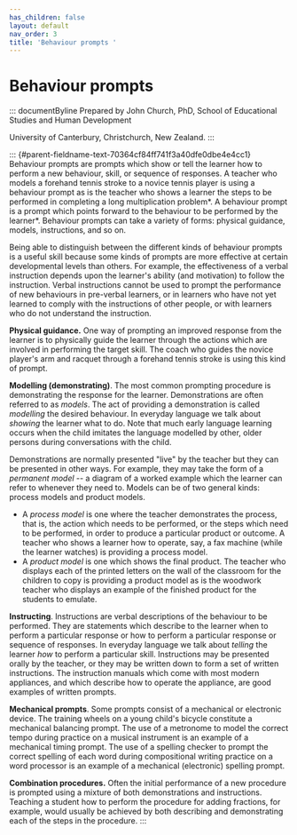 ```yaml
---
has_children: false
layout: default
nav_order: 3
title: 'Behaviour prompts '
---
```

# Behaviour prompts 


::: documentByline
Prepared by John Church, PhD, School of Educational Studies and Human
Development

University of Canterbury, Christchurch, New Zealand.
:::

::: {#parent-fieldname-text-70364cf84ff741f3a40dfe0dbe4e4cc1}
Behaviour prompts are prompts which show or tell the learner how to
perform a new behaviour, skill, or sequence of responses. A teacher who
models a forehand tennis stroke to a novice tennis player is using a
behaviour prompt as is the teacher who shows a learner the steps to be
performed in completing a long multiplication problem*. A behaviour
prompt is a prompt which points forward to the behaviour to be performed
by the learner*. Behaviour prompts can take a variety of forms: physical
guidance, models, instructions, and so on.

Being able to distinguish between the different kinds of behaviour
prompts is a useful skill because some kinds of prompts are more
effective at certain developmental levels than others. For example, the
effectiveness of a verbal instruction depends upon the learner\'s
ability (and motivation) to follow the instruction. Verbal instructions
cannot be used to prompt the performance of new behaviours in pre-verbal
learners, or in learners who have not yet learned to comply with the
instructions of other people, or with learners who do not understand the
instruction.

**Physical guidance.** One way of prompting an improved response from
the learner is to physically guide the learner through the actions which
are involved in performing the target skill. The coach who guides the
novice player\'s arm and racquet through a forehand tennis stroke is
using this kind of prompt.

**Modelling (demonstrating)**. The most common prompting procedure is
demonstrating the response for the learner. Demonstrations are often
referred to as *models*. The act of providing a demonstration is called
*modelling* the desired behaviour. In everyday language we talk about
*showing* the learner what to do. Note that much early language learning
occurs when the child imitates the language modelled by other, older
persons during conversations with the child.

Demonstrations are normally presented "live" by the teacher but they can
be presented in other ways. For example, they may take the form of a
*permanent model* -- a diagram of a worked example which the learner can
refer to whenever they need to. Models can be of two general kinds:
process models and product models.

-   A *process model* is one where the teacher demonstrates the process,
    that is, the action which needs to be performed, or the steps which
    need to be performed, in order to produce a particular product or
    outcome. A teacher who shows a learner how to operate, say, a fax
    machine (while the learner watches) is providing a process model.
-   A *product model* is one which shows the final product. The teacher
    who displays each of the printed letters on the wall of the
    classroom for the children to copy is providing a product model as
    is the woodwork teacher who displays an example of the finished
    product for the students to emulate.

**Instructing**. Instructions are verbal descriptions of the behaviour
to be performed. They are statements which describe to the learner when
to perform a particular response or how to perform a particular response
or sequence of responses. In everyday language we talk about *telling*
the learner *how* to perform a particular skill. Instructions may be
presented orally by the teacher, or they may be written down to form a
set of written instructions. The instruction manuals which come with
most modern appliances, and which describe how to operate the appliance,
are good examples of written prompts.

**Mechanical prompts**. Some prompts consist of a mechanical or
electronic device. The training wheels on a young child\'s bicycle
constitute a mechanical balancing prompt. The use of a metronome to
model the correct tempo during practice on a musical instrument is an
example of a mechanical timing prompt. The use of a spelling checker to
prompt the correct spelling of each word during compositional writing
practice on a word processor is an example of a mechanical (electronic)
spelling prompt.

**Combination procedures.** Often the initial performance of a new
procedure is prompted using a mixture of both demonstrations and
instructions. Teaching a student how to perform the procedure for adding
fractions, for example, would usually be achieved by both describing and
demonstrating each of the steps in the procedure.
:::
